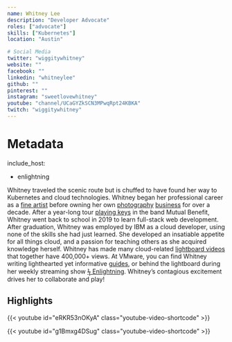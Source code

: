 ```yaml
---
name: Whitney Lee
description: "Developer Advocate"
roles: ["advocate"]
skills: ["Kubernetes"]
location: "Austin"

# Social Media 
twitter: "wiggitywhitney"
website: ""
facebook: ""
linkedin: "whitneylee"
github: ""
pinterest: ""
instagram: "sweetlovewhitney"
youtube: "channel/UCaGYZkSCN3MPwqRpt24KBKA"
twitch: "wiggitywhitney"
---
```


# Metadata
include_host:
- enlightning

Whitney traveled the scenic route but is chuffed to have found her way to Kubernetes 
and cloud technologies. Whitney began her professional career as a 
[fine artist](images/whitney-artist.jpg) before owning her own
[photography](images/whitney-photographer1.jpg) [business](images/whitney-photographer2.jpg) 
for over a decade. After a year-long tour [playing keys](https://m.youtube.com/watch?v=F4TFVwHJANE) 
in the band Mutual Benefit, Whitney went back to school in 2019 to learn full-stack web 
development. After graduation, Whitney was employed by IBM as a cloud developer, using none of 
the skills she had just learned. She developed an insatiable appetite for all things cloud, 
and a passion for teaching others as she acquired knowledge herself. Whitney has made many 
cloud-related [lightboard videos](https://youtu.be/BgrQ16r84pM) that together have 400,000+ views.
At VMware, you can find Whitney writing lighthearted yet informative 
[guides](https://tanzu.vmware.com/developer/guides/knative-serving-wi/?utm_source=whitney&utm_campaign=devrel), or behind the 
lightboard during her weekly streaming show [ϟ Enlightning](https://tanzu.vmware.com/developer/tv/enlightning/?utm_source=whitney&utm_campaign=devrel).  Whitney’s contagious excitement 
drives her to collaborate and play!

<!--more-->


## Highlights

{{< youtube id="eRKR53nOKyA" class="youtube-video-shortcode" >}}

{{< youtube id="g1Bmxg4DSug" class="youtube-video-shortcode" >}}
